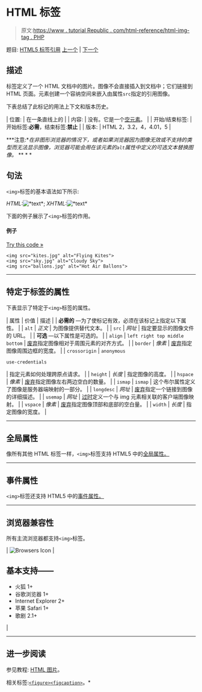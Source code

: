 # HTML 标签

> 原文:[https://www . tutorial Republic . com/html-reference/html-img-tag . PHP](https://www.tutorialrepublic.com/html-reference/html-img-tag.php)

题目: [HTML5 标签引用](html5-tags.php) [上一个](html-iframe-tag.php) | [下一个](html-input-tag.php)

## 描述

标签定义了一个 HTML 文档中的图片。图像不会直接插入到文档中；它们链接到 HTML 页面。元素创建一个容纳空间来嵌入由属性`src`指定的引用图像。

下表总结了此标记的用法上下文和版本历史。

| 位置: | 在一条直线上的 |
| 内容: | 没有。它是一个[空元素](../html-tutorial/html-elements.php#empty-elements)。 |
| 开始/结束标签: | 开始标签:**必需**，结束标签:**禁止** |
| 版本: | HTML 2，3.2，4，4.01，5 |

 ***注意:**在非图形浏览器的情况下，或者如果浏览器因为图像无效或不支持的类型而无法显示图像，浏览器可能会用在该元素的`alt`属性中定义的可选文本替换图像。*  ** * *

## 句法

`<img>`标签的基本语法如下所示:

*HTML:*<img src="*URL*" alt="*text*">; *XHTML:*<img src="*URL*" alt="*text*" />

下面的例子展示了`<img>`标签的作用。

#### 例子

[Try this code »](../codelab.php?topic=html&file=img-tag "Try this code using online Editor")

```
<img src="kites.jpg" alt="Flying Kites">
<img src="sky.jpg" alt="Cloudy Sky">
<img src="ballons.jpg" alt="Hot Air Ballons">
```

* * *

## 特定于标签的属性

下表显示了特定于`<img>`标签的属性。

| 属性 | 价值 | 描述 |
| **必需的** —为了使标记有效，必须在该标记上指定以下属性。 |
| `alt` | *正文* | 为图像提供替代文本。 |
| `src` | *网址* | 指定要显示的图像文件的 URL。 |
| **可选** —以下属性是可选的。 |
| `align` | `left
right
top
middle
bottom` | [废弃](../definitions.php#obsolete "Not supported in HTML5")指定图像相对于周围元素的对齐方式。 |
| `border` | *像素* | [废弃](../definitions.php#obsolete "Not supported in HTML5")指定图像周围边框的宽度。 |
| `crossorigin` | `anonymous`

```
use-credentials
```

 | 指定元素如何处理跨原点请求。 |
| `height` | *长度* | 指定图像的高度。 |
| `hspace` | *像素* | [废弃](../definitions.php#obsolete "Not supported in HTML5")指定图像左右两边空白的数量。 |
| `ismap` | `ismap` | 这个布尔属性定义了图像是服务器端映射的一部分。 |
| `longdesc` | *网址* | [废弃](../definitions.php#obsolete "Not supported in HTML5")指定一个链接到图像的详细描述。 |
| `usemap` | *网址* | [过时](../definitions.php#obsolete "Not supported in HTML5")定义一个与 img 元素相关联的客户端图像映射。 |
| `vspace` | *像素* | [废弃](../definitions.php#obsolete "Not supported in HTML5")指定图像顶部和底部的空白量。 |
| `width` | *长度* | 指定图像的宽度。 |

* * *

## 全局属性

像所有其他 HTML 标签一样，`<img>`标签支持 HTML5 中的[全局属性。](html5-global-attributes.php)

* * *

## 事件属性

`<img>`标签还支持 HTML5 中的[事件属性。](html5-event-attributes.php)

* * *

## 浏览器兼容性

所有主流浏览器都支持`<img>`标签。

| ![Browsers Icon](../Images/e9331123c77668c1832e541c2fca1002.png) | 

## 基本支持——

*   火狐 1+
*   谷歌浏览器 1+
*   Internet Explorer 2+
*   苹果 Safari 1+
*   歌剧 2.1+

 |

* * *

## 进一步阅读

参见教程: [HTML 图片](../html-tutorial/html-images.php)。

相关标签:[`<figure>`](html5-figure-tag.php)[`<figcaption>`](html5-figcaption-tag.php)。*